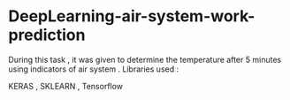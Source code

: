 # DeepLearning-air-system-work-prediction

During this task , it was given to determine the temperature after 5 minutes using indicators of air system . Libraries used :

KERAS , SKLEARN , Tensorflow 
